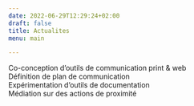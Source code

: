```yaml
---
date: 2022-06-29T12:29:24+02:00
draft: false
title: Actualites
menu: main

---
```

Co-conception d’outils de communication print & web  
Définition de plan de communication   
Expérimentation d’outils de documentation  
Médiation sur des actions de proximité